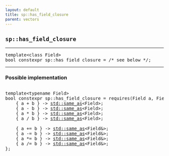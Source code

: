 ```yaml
---
layout: default
title: sp::has_field_closure
parent: vectors
---
```


## `sp::has_field_closure`

---

<pre>
template&lt;class Field>
bool constexpr sp::has_field_closure = /* see below */;
</pre>

---

### Possible implementation
<pre>

template&lt;typename Field>
bool constexpr sp::has_field_closure = requires(Field a, Field b) {
    { a + b } -> <a href="https://en.cppreference.com/w/cpp/concepts/same_as">std::same_as</a>&lt;Field>;
    { a - b } -> <a href="https://en.cppreference.com/w/cpp/concepts/same_as">std::same_as</a>&lt;Field>;
    { a * b } -> <a href="https://en.cppreference.com/w/cpp/concepts/same_as">std::same_as</a>&lt;Field>;
    { a / b } -> <a href="https://en.cppreference.com/w/cpp/concepts/same_as">std::same_as</a>&lt;Field>;

    { a += b } -> <a href="https://en.cppreference.com/w/cpp/concepts/same_as">std::same_as</a>&lt;Field&>;
    { a -= b } -> <a href="https://en.cppreference.com/w/cpp/concepts/same_as">std::same_as</a>&lt;Field&>;
    { a *= b } -> <a href="https://en.cppreference.com/w/cpp/concepts/same_as">std::same_as</a>&lt;Field&>;
    { a /= b } -> <a href="https://en.cppreference.com/w/cpp/concepts/same_as">std::same_as</a>&lt;Field&>;
};
</pre>

